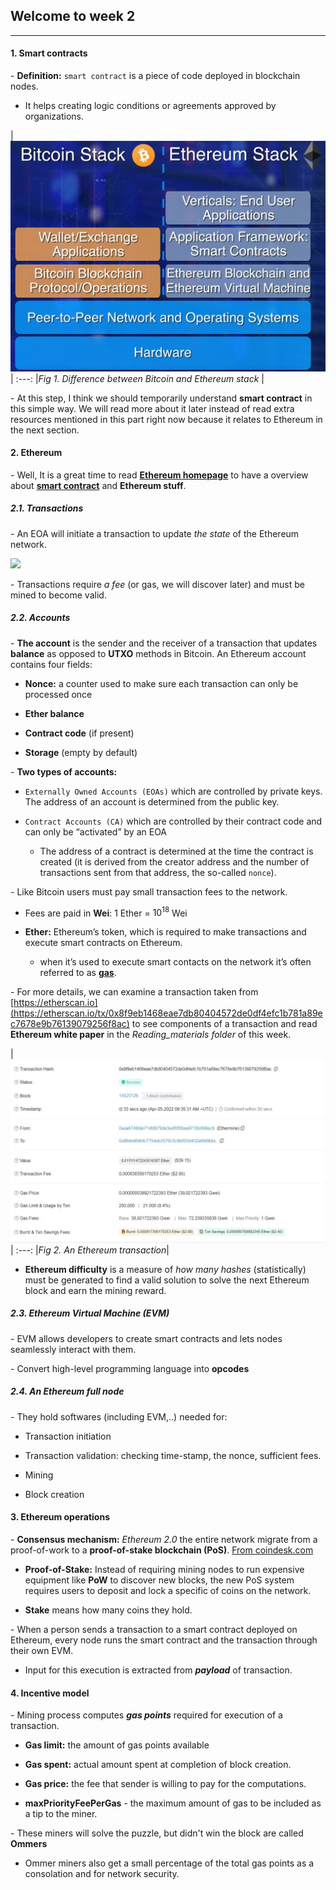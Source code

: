 ## Welcome to week 2

___ 

#### 1. Smart contracts 

\- **Definition:** `smart contract` is a piece of code deployed in blockchain nodes. 

+ It helps creating logic conditions or agreements approved by organizations.

|![](./Images/Bitcoin_Ethereum_stacks.jpg)|
:---:
|*Fig 1. Difference between Bitcoin and Ethereum stack* |

\- At this step, I think we should temporarily understand **smart contract** in this simple way. We will read more about it later instead of read extra resources mentioned in this part right now because it relates to Ethereum in the next section. 

#### 2. Ethereum

\- Well, It is a great time to read [**Ethereum homepage**](https://ethdocs.org/en/latest/introduction/what-is-ethereum.html) to have a overview about [**smart contract**](https://docs.soliditylang.org/en/develop/introduction-to-smart-contracts.html) and **Ethereum stuff**. 

##### 2.1. Transactions 

\- An EOA will initiate a transaction to update *the state* of the Ethereum network. 

![](https://www.researchgate.net/profile/Xu-Wang-87/publication/330351295/figure/fig4/AS:714613125558273@1547388454129/Ethereum-transaction-format.ppm)

\- Transactions require *a fee* (or gas, we will discover later) and must be mined to become valid.

##### 2.2. Accounts 

\- **The account** is the sender and the receiver of a transaction that updates **balance** as opposed to **UTXO** methods in Bitcoin. An Ethereum account contains four fields:

+ **Nonce:** a counter used to make sure each transaction can only be processed once

+ **Ether balance**

+ **Contract code** (if present)

+ **Storage** (empty by default)

\- **Two types of accounts:**

+ `Externally Owned Accounts (EOAs)` which are controlled by private keys. The address of an account is determined from the public key.

+ `Contract Accounts (CA)` which are controlled by their contract code and can only be “activated” by an EOA

    + The address of a contract is determined at the time the contract is created (it is derived from the creator address and the number of transactions sent from that address, the so-called `nonce`).

\- Like Bitcoin users must pay small transaction fees to the network. 

+ Fees are paid in **Wei**: 1 Ether = $10^{18}$ Wei

+ **Ether:** Ethereum’s token, which is required to make transactions and execute smart contracts on Ethereum.

    + when it’s used to execute smart contacts on the network it’s often referred to as [**gas**](https://ethereum.stackexchange.com/questions/3/what-is-meant-by-the-term-gas). 


\- For more details, we can examine a transaction taken from [https://etherscan.io](https://etherscan.io/tx/0x8f9eb1468eae7db80404572de0df4efc1b781a89ec7678e9b76139079256f8ac) to see components of a transaction and read **Ethereum white paper** in the *Reading_materials folder* of this week.

|![](./Images/Ethereum_transaction.jpg) |
:---:
|*Fig 2. An Ethereum transaction*|

+ **Ethereum difficulty** is a measure of *how many hashes* (statistically) must be generated to find a valid solution to solve the next Ethereum block and earn the mining reward.
##### 2.3. Ethereum Virtual Machine (EVM)

\- EVM allows developers to create smart contracts and lets nodes seamlessly interact with them.

\- Convert high-level programming language into **opcodes**

##### 2.4. An Ethereum full node

\- They hold softwares (including EVM,..) needed for:

+ Transaction initiation 

+ Transaction validation: checking time-stamp, the nonce, sufficient fees.

+ Mining 

+ Block creation 

#### 3. Ethereum operations

\- **Consensus mechanism:** *Ethereum 2.0*  the entire network migrate from a proof-of-work to a **proof-of-stake blockchain (PoS)**. [From coindesk.com](https://www.coindesk.com/learn/how-does-ethereum-work/)

+ **Proof-of-Stake:** Instead of requiring mining nodes to run expensive equipment like **PoW** to discover new blocks, the new PoS system requires users to deposit and lock a specific of coins on the network. 

+ **Stake** means how many coins they hold.

\- When a person sends a transaction to a smart contract deployed on Ethereum, every node runs the smart contract and the transaction through their own EVM. 

+ Input for this execution is extracted from ***payload*** of transaction.

#### 4. Incentive model

\- Mining process computes ***gas points*** required for execution of a transaction.

+ **Gas limit:** the amount of gas points available 

+ **Gas spent:** actual amount spent at completion of block creation.

+ **Gas price:** the fee that sender is willing to pay for the computations. 

+ **maxPriorityFeePerGas** - the maximum amount of gas to be included as a tip to the miner.

\- These miners will solve the puzzle, but didn't win the block are called **Ommers** 

+ Ommer miners also get a small percentage of the total gas points as a consolation and for network security.